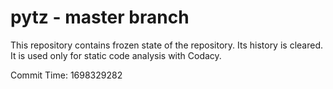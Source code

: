 # pytz - master branch

This repository contains frozen state of the repository.
Its history is cleared. It is used only for static code
analysis with Codacy.

Commit Time: 1698329282